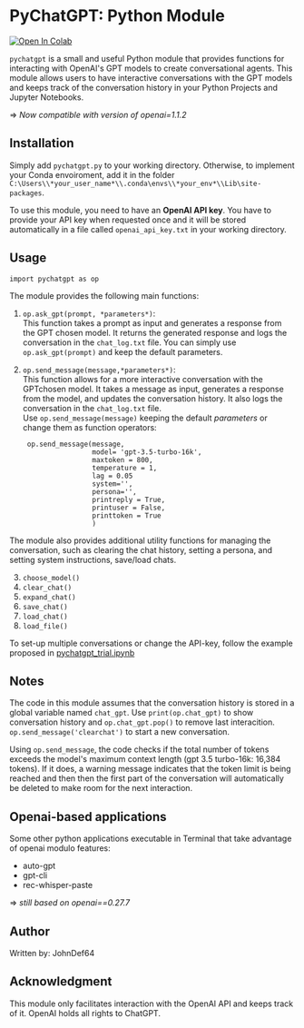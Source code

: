 # PyChatGPT: Python Module
[![Open In Colab](https://colab.research.google.com/assets/colab-badge.svg)](https://colab.research.google.com/github/johndef64/pychatgpt/blob/main/pychatgpt_trial.ipynb) 

`pychatgpt` is a small and useful Python module that provides functions for interacting with OpenAI's GPT models to create conversational agents. This module allows users to have interactive conversations with the GPT models and keeps track of the conversation history in your Python Projects and Jupyter Notebooks.

=> *Now compatible with version of openai=1.1.2*



## Installation

Simply add `pychatgpt.py` to your working directory. Otherwise, to implement your Conda envoiroment, add it in the folder `C:\Users\\*your_user_name*\\.conda\envs\\*your_env*\\Lib\site-packages`.

To use this module, you need to have an **OpenAI API key**. You have to provide your API key when requested once and it will be stored automatically in a file called `openai_api_key.txt` in your working directory.

## Usage
`import pychatgpt as op`

The module provides the following main functions:

1. `op.ask_gpt(prompt, *parameters*)`:  
This function takes a prompt as input and generates a response from the GPT chosen model. It returns the generated response and logs the conversation in the `chat_log.txt` file.
You can simply use `op.ask_gpt(prompt)` and keep the default parameters.

2. `op.send_message(message,*parameters*)`:  
This function allows for a more interactive conversation with the GPTchosen model. It takes a message as input, generates a response from the model, and updates the conversation history. It also logs the conversation in the `chat_log.txt` file.  
Use `op.send_message(message)` keeping the default *parameters* or change them as function operators:

        op.send_message(message,
                        model= 'gpt-3.5-turbo-16k',
                        maxtoken = 800,
                        temperature = 1,
                        lag = 0.05
                        system='',
                        persona='',
                        printreply = True,
                        printuser = False,
                        printtoken = True
                        )



The module also provides additional utility functions for managing the conversation, such as clearing the chat history, setting a persona, and setting system instructions, save/load chats.

3. `choose_model()`
4. `clear_chat()`
5. `expand_chat()`
6. `save_chat()`
7. `load_chat()`
8. `load_file()`

To set-up multiple conversations or change the API-key, follow the example proposed in [pychatgpt_trial.ipynb](https://github.com/johndef64/pychatgpt/blob/main/pychatgpt_trial.ipynb)

## Notes
The code in this module assumes that the conversation history is stored in a global variable named `chat_gpt`. Use `print(op.chat_gpt)` to show conversation history and `op.chat_gpt.pop()` to remove last interacition. `op.send_message('clearchat')` to start a new conversation.

Using `op.send_message`, the code checks if the total number of tokens exceeds the model's maximum context length (gpt 3.5 turbo-16k: 16,384 tokens). If it does, a warning message indicates that the token limit is being reached and then then the first part of the conversation will automatically be deleted to make room for the next interaction.

## Openai-based applications 
Some other python applications executable in Terminal that take advantage of openai modulo features:
- auto-gpt
- gpt-cli
- rec-whisper-paste

=> *still based on openai==0.27.7*



## Author
Written by: JohnDef64 

## Acknowledgment
This module only facilitates interaction with the OpenAI API and keeps track of it. OpenAI holds all rights to ChatGPT.
